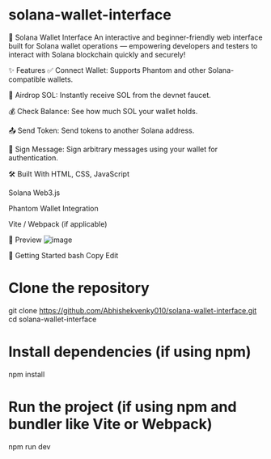 # solana-wallet-interface
🚀 Solana Wallet Interface
An interactive and beginner-friendly web interface built for Solana wallet operations — empowering developers and testers to interact with Solana blockchain quickly and securely!

✨ Features
✅ Connect Wallet: Supports Phantom and other Solana-compatible wallets.

💸 Airdrop SOL: Instantly receive SOL from the devnet faucet.

💰 Check Balance: See how much SOL your wallet holds.

📤 Send Token: Send tokens to another Solana address.

📝 Sign Message: Sign arbitrary messages using your wallet for authentication.

🛠️ Built With
HTML, CSS, JavaScript

Solana Web3.js

Phantom Wallet Integration

Vite / Webpack (if applicable)

📸 Preview
![image](https://github.com/user-attachments/assets/5ed06e81-08e7-4d18-bc29-8dc9d81ff503)


🚀 Getting Started
bash
Copy
Edit
# Clone the repository
git clone https://github.com/Abhishekvenky010/solana-wallet-interface.git
cd solana-wallet-interface

# Install dependencies (if using npm)
npm install

# Run the project (if using npm and bundler like Vite or Webpack)
npm run dev
